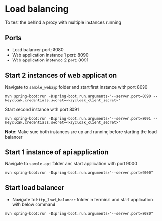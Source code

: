 # Load balancing
To test the behind a proxy with multiple instances running

## Ports
* Load balancer port: 8080
* Web application instance 1 port: 8090
* Web application instance 2 port: 8091

## Start 2 instances of web application
Navigate to `sample_webapp` folder and start first instance with port 8090
```
mvn spring-boot:run -Dspring-boot.run.arguments="--server.port=8090 --keycloak.credentials.secret=<keycloak_client_secret>"
```

Start second instance with port 8091
```
mvn spring-boot:run -Dspring-boot.run.arguments="--server.port=8091 --keycloak.credentials.secret=<keycloak_client_secret>"
```

**Note:** Make sure both instances are up and running before starting the load balancer

## Start 1 instance of api application
Navigate to `sample-api` folder and start application with port 9000
```
mvn spring-boot:run -Dspring-boot.run.arguments="--server.port=9000"
```

## Start load balancer
* Navigate to `http_load_balancer` folder in terminal and start application with below command
```
mvn spring-boot:run -Dspring-boot.run.arguments="--server.port=8080"
```